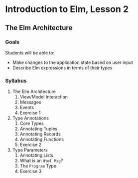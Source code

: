 # Introduction to Elm, Lesson 2
## The Elm Architecture

### Goals

Students will be able to:
* Make changes to the application state based on user input
* Describe Elm expressions in terms of their types

### Syllabus

1. The Elm Architecture
    1. View/Model Interaction
    2. Messages
    3. Events
    4. Exercise 1
2. Type Annotations
    1. Core Types
    2. Annotating Tuples
    3. Annotating Records
    4. Annotating Functions
    5. Exercise 2
3. Type Parameters
    1. Annotating Lists
    2. What is an `Html Msg`?
    3. The `Program` Type
    4. Exercise 3
